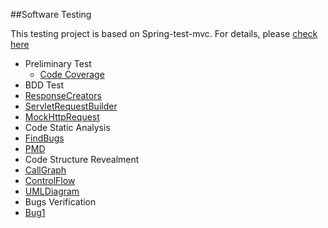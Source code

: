 ##Software Testing

This testing project is based on Spring-test-mvc. For details, please [check here](https://github.com/spring-projects/spring-test-mvc)

* Preliminary Test
  * [Code Coverage](https://github.com/maxcn/spring-test-mvc/tree/master/Code%20Coverage)
* BDD Test
 * [ResponseCreators](https://github.com/maxcn/spring-test-mvc/tree/master/BDD%20Test/MockHttpRequest)
 * [ServletRequestBuilder](https://github.com/maxcn/spring-test-mvc/tree/master/BDD%20Test/ResponseCreators)
 * [MockHttpRequest](https://github.com/maxcn/spring-test-mvc/tree/master/BDD%20Test/MockHttpRequest)
* Code Static Analysis
 * [FindBugs](https://github.com/kanrourou/software-testing/tree/master/code%20static%20analyzer/report/FindBugs)
 * [PMD](https://github.com/kanrourou/software-testing/tree/master/code%20static%20analyzer/report/PMD)
* Code Structure Revealment
 * [CallGraph](https://github.com/kanrourou/software-testing/tree/master/Reverse%20Engineering/CallGraph_tika-core)
 * [ControlFlow](https://github.com/kanrourou/software-testing/tree/master/Reverse%20Engineering/Control_Flow_Graphs)
 * [UMLDiagram](https://github.com/kanrourou/software-testing/tree/master/Reverse%20Engineering/UML_Class_Diagrams)
* Bugs Verification
 * [Bug1](https://github.com/kanrourou/software-testing/tree/master/Debugging/Bug%201)
 
